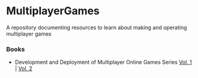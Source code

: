 # MultiplayerGames
A repository documenting resources to learn about making and operating multiplayer games

### Books
- Development and Deployment of Multiplayer Online Games Series [Vol. 1](https://www.amazon.com/Development-Deployment-Multiplayer-Online-Games/dp/3903213055) | [Vol. 2](https://www.amazon.com/Development-Deployment-Multiplayer-Online-Games/dp/3903213152)
